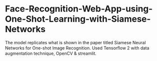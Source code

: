 # Face-Recognition-Web-App-using-One-Shot-Learning-with-Siamese-Networks
The model replicates what is shown in the paper titled Siamese Neural Networks for One-shot Image Recognition. Used Tensorﬂow 2 with data augmentation technique, OpenCV &amp; streamlit.
